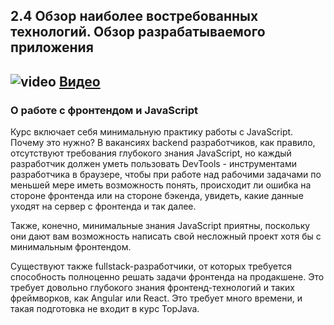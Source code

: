 ## 2.4 Обзор наиболее востребованных технологий. Обзор разрабатываемого приложения

## ![video](https://cloud.githubusercontent.com/assets/13649199/13672715/06dbc6ce-e6e7-11e5-81a9-04fbddb9e488.png) [Видео](https://drive.google.com/file/d/1LHI18LZK1MRIEBpVe3WjCE890EydN5Gz)

### О работе с фронтендом и JavaScript
Курс включает себя минимальную практику работы с JavaScript. 
Почему это нужно?
В вакансиях backend разработчиков, как правило, отсутствуют 
требования глубокого знания JavaScript, но каждый разработчик 
должен уметь пользовать DevTools - инструментами разработчика 
в браузере, чтобы при работе над рабочими задачами по меньшей 
мере иметь возможность понять, происходит ли ошибка на стороне 
фронтенда или на стороне бэкенда, увидеть, какие данные уходят 
на сервер с фронтенда и так далее.

Также, конечно, минимальные знания JavaScript приятны, поскольку 
они дают вам возможность написать свой несложный проект хотя 
бы с минимальным фронтендом.

Существуют также fullstack-разработчики, от которых требуется 
способность полноценно решать задачи фронтенда на продакшене. 
Это требует довольно глубокого знания фронтенд-технологий и 
таких фреймворков, как Angular или React. Это требует много 
времени, и такая подготовка не входит в курс TopJava.